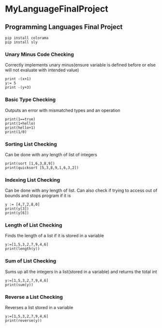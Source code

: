 # MyLanguageFinalProject
## Programming Languages Final Project
```
pip install colorama
pip install sly
```
### Unary Minus Code Checking
Correctly implements unary minus(ensure variable is defined before or else will not evaluate with intended value)
```
print -(x+1)
y:= 5
print -(y+3)
```
### Basic Type Checking
Outputs an error with mismatched types and an operation
```
print(1==true)
print(1+hello)
print(hello+1)
print(1/0)
```
### Sorting List Checking
Can be done with any length of list of integers
```
print(sort [1,6,3,8,9])
print(quicksort [5,3,8,9,1,6,3,2])
```
### Indexing List Checking
Can be done with any length of list. Can also check if trying to access out of bounds and stops program if it is
```
y := [4,7,2,8,0]
print(y[3])
print(y[6])
```
### Length of List Checking
Finds the length of a list if it is stored in a variable
```
y:=[1,5,3,2,7,9,4,6]
print(length(y))
```
### Sum of List Checking
Sums up all the integers in a list(stored in a variable) and returns the total int
```
y:=[1,5,3,2,7,9,4,6]
print(sum(y))
```
### Reverse a List Checking
Reverses a list stored in a variable
```
y:=[1,5,3,2,7,9,4,6]
print(reverse(y))
```

